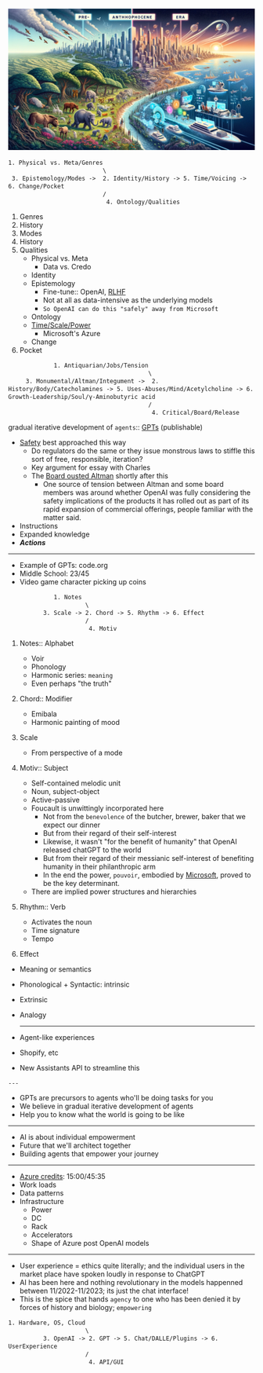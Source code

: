 ![](anthropocene.png)

```
1. Physical vs. Meta/Genres
                           \
 3. Epistemology/Modes ->  2. Identity/History -> 5. Time/Voicing -> 6. Change/Pocket
                           /
                            4. Ontology/Qualities
```

1. Genres
2. History
3. Modes
4. History
5. Qualities
   - Physical vs. Meta
     - Data vs. Credo
   - Identity
   - Epistemology
     - Fine-tune:: OpenAI, [RLHF](https://en.wikipedia.org/wiki/Reinforcement_learning_from_human_feedback)
     - Not at all as data-intensive as the underlying models
     - `So OpenAI can do this "safely" away from Microsoft`
   - Ontology
   - [Time](https://github.com/abikesa/openai/blob/main/anthropocene.png)[/](https://www.youtube.com/watch?v=tY6Y4YjinDg)[Scale](https://www.youtube.com/watch?v=L_Guz73e6fw)[/](https://www.youtube.com/watch?v=NjpNG0CJRMM)[Power](https://www.youtube.com/watch?v=U9mJuUkhUzk)
     - Microsoft's Azure
   - Change
6. Pocket
   
```
             1. Antiquarian/Jobs/Tension
                                        \
     3. Monumental/Altman/Integument ->  2. History/Body/Catecholamines -> 5. Uses-Abuses/Mind/Acetylcholine -> 6. Growth-Leadership/Soul/γ-Aminobutyric acid
                                        /
                                         4. Critical/Board/Release
```
   
   gradual iterative development of `agents`:: [GPTs](https://www.youtube.com/watch?v=U9mJuUkhUzk) (publishable)
   - [Safety](https://www.youtube.com/watch?v=U9mJuUkhUzk) best approached this way
     - Do regulators do the same or they issue monstrous laws to stiffle this sort of free, responsible, iteration?
     - Key argument for essay with Charles
     - The [Board ousted Altman](https://www.wsj.com/tech/sam-altman-departs-open-ai-mira-murati-interim-ceo-41f6d51e) shortly after this
       - One source of tension between Altman and some board members was around whether OpenAI was fully considering the safety implications of the products it has rolled out as part of its rapid expansion of commercial offerings, people familiar with the matter said.
   - Instructions
   - Expanded knowledge
   - ***Actions***
  
   ---

   - Example of GPTs: code.org
   - Middle School: 23/45
   - Video game character picking up coins

```
             1. Notes
                      \
          3. Scale -> 2. Chord -> 5. Rhythm -> 6. Effect
                      /
                       4. Motiv
```

1. Notes:: Alphabet
   - Voir
   - Phonology
   - Harmonic series: `meaning`
   - Even perhaps "the truth"
     
3. Chord:: Modifier
   - Emibala
   - Harmonic painting of mood

5. Scale
   - From perspective of a mode
     
7. Motiv:: Subject
   - Self-contained melodic unit
   - Noun, subject-object
   - Active-passive
   - Foucault is unwittingly incorporated here
     - Not from the `benevolence` of the butcher, brewer, baker that we expect our dinner
     - But from their regard of their self-interest
     - Likewise, it wasn't "for the benefit of humanity" that OpenAI released chatGPT to the world
     - But from their regard of their messianic self-interest of benefiting humanity in their philanthropic arm
     - In the end the power, `pouvoir`, embodied by [Microsoft](https://en.wikipedia.org/wiki/Sam_Altman#Microsoft), proved to be the key determinant.
   - There are implied power structures and hierarchies
   
9. Rhythm:: Verb
   - Activates the noun
   - Time signature
   - Tempo
    
11. Effect
   - Meaning or semantics
   - Phonological + Syntactic: intrinsic
   - Extrinsic
   - Analogy


      ---
     
   - Agent-like experiences
   - Shopify, etc
   - New Assistants API to streamline this

    ---

   - GPTs are precursors to agents who'll be doing tasks for you
   - We believe in gradual iterative development of agents
   - Help you to know what the world is going to be like
  
   ---

   - AI is about individual empowerment
   - Future that we'll architect together
   - Building agents that empower your journey

   ---

   - [Azure credits](https://www.youtube.com/watch?v=U9mJuUkhUzk): 15:00/45:35
   - Work loads
   - Data patterns
   - Infrastructure
     - Power
     - DC
     - Rack
     - Accelerators
     - Shape of Azure post OpenAI models
  
   ---

   - User experience = ethics quite literally; and the individual users in the market place have spoken loudly in response to ChatGPT
   - AI has been here and nothing revolutionary in the models happenned between 11/2022-11/2023; its just the chat interface!
   - This is the spice that hands `agency` to one who has been denied it by forces of history and biology; `empowering`

   
```
1. Hardware, OS, Cloud
                      \
          3. OpenAI -> 2. GPT -> 5. Chat/DALLE/Plugins -> 6. UserExperience
                      /
                       4. API/GUI
```
